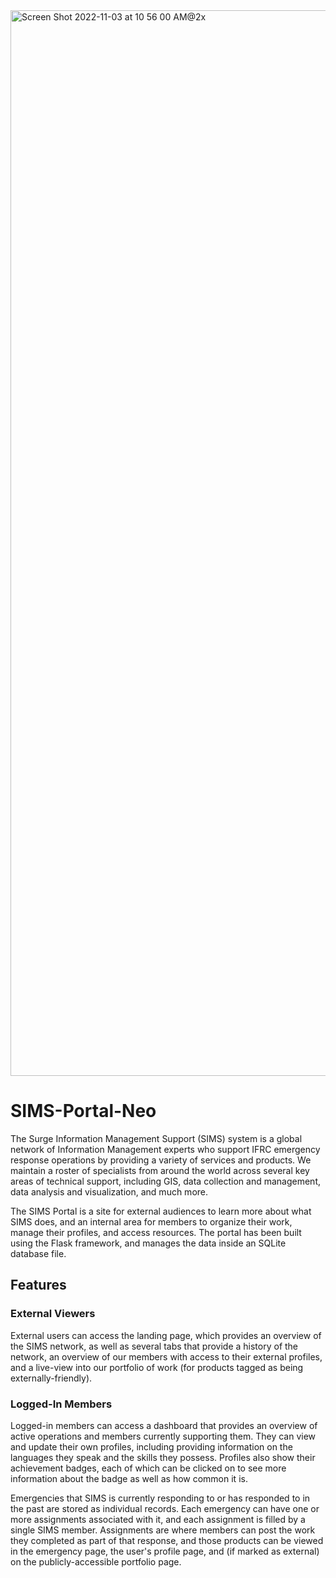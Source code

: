<img width="1705" alt="Screen Shot 2022-11-03 at 10 56 00 AM@2x" src="https://user-images.githubusercontent.com/8890661/199755519-d4ad8109-8ec5-4c45-abef-1e2af86fef0d.png">


# SIMS-Portal-Neo

The Surge Information Management Support (SIMS) system is a global network of Information Management experts who support IFRC emergency response operations by providing a variety of services and products. We maintain a roster of specialists from around the world across several key areas of technical support, including GIS, data collection and management, data analysis and visualization, and much more.

The SIMS Portal is a site for external audiences to learn more about what SIMS does, and an internal area for members to organize their work, manage their profiles, and access resources. The portal has been built using the Flask framework, and manages the data inside an SQLite database file. 

## Features

### External Viewers
External users can access the landing page, which provides an overview of the SIMS network, as well as several tabs that provide a history of the network, an overview of our members with access to their external profiles, and a live-view into our portfolio of work (for products tagged as being externally-friendly). 

### Logged-In Members
Logged-in members can access a dashboard that provides an overview of active operations and members currently supporting them. They can view and update their own profiles, including providing information on the languages they speak and the skills they possess. Profiles also show their achievement badges, each of which can be clicked on to see more information about the badge as well as how common it is. 

Emergencies that SIMS is currently responding to or has responded to in the past are stored as individual records. Each emergency can have one or more assignments associated with it, and each assignment is filled by a single SIMS member. Assignments are where members can post the work they completed as part of that response, and those products can be viewed in the emergency page, the user's profile page, and (if marked as external) on the publicly-accessible portfolio page.
